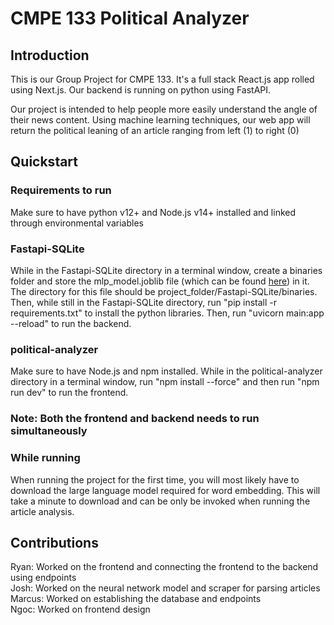 # CMPE 133 Political Analyzer

## Introduction
This is our Group Project for CMPE 133. It's a full stack React.js app rolled using Next.js. Our backend is running on python using FastAPI.

Our project is intended to help people more easily understand the angle of their news content. Using machine learning techniques, our web app will return the political leaning of an article ranging from left (1) to right (0)

## Quickstart 

### Requirements to run
Make sure to have python v12+ and Node.js v14+ installed and linked through environmental variables

### Fastapi-SQLite
While in the Fastapi-SQLite directory in a terminal window, create a binaries folder and store the mlp_model.joblib file (which can be found [here](https://drive.google.com/drive/folders/1X3ZzlYjBjqDRfIfiwIEuNOo-chdCSpYI?usp=sharing)) in it. The directory for this file should be project_folder/Fastapi-SQLite/binaries. Then, while still in the Fastapi-SQLite directory, run "pip install -r requirements.txt" to install the python libraries. Then, run "uvicorn main:app --reload" to run the backend.

### political-analyzer
Make sure to have Node.js and npm installed. While in the political-analyzer directory in a terminal window, run "npm install --force" and then run "npm run dev" to run the frontend.

### Note: Both the frontend and backend needs to run simultaneously

### While running
When running the project for the first time, you will most likely have to download the large language model required for word embedding. This will take a minute to download and can be only be invoked when running the article analysis. 

## Contributions
Ryan: Worked on the frontend and connecting the frontend to the backend using endpoints
<br>
Josh: Worked on the neural network model and scraper for parsing articles
<br>
Marcus: Worked on establishing the database and endpoints
<br>
Ngoc: Worked on frontend design
